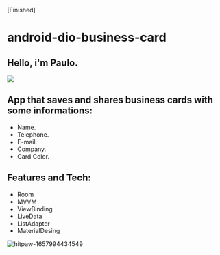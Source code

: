 [Finished]

# android-dio-business-card

## Hello, i'm Paulo.

<img src="{[https://www.linkedin.com/in/paulo-normando-469726a0/](https://img.shields.io/badge/LinkedIn-0077B5?style=for-the-badge&logo=linkedin&logoColor=white)}" />

## App that saves and shares business cards with some informations:

- Name.
- Telephone.
- E-mail.
- Company.
- Card Color.

## Features and Tech:

- Room
- MVVM
- ViewBinding
- LiveData
- ListAdapter
- MaterialDesing

![hitpaw-1657994434549](https://user-images.githubusercontent.com/91965545/179367059-5783422c-b876-4e7e-90a2-09363ddfe7f8.gif)

